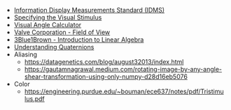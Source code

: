 - [Information Display Measurements Standard (IDMS)](https://www.sid.org/Standards/ICDM)
- [Specifying the Visual Stimulus](https://www.cns.nyu.edu/~david/courses/perceptionLab/Handouts/visualstimulus.pdf)
- [Visual Angle Calculator](https://www.sr-research.com/visual-angle-calculator/)
- [Valve Corporation - Field of View](https://www.valvesoftware.com/en/index/deep-dive/fov)
- [3Blue1Brown - Introduction to Linear Algebra](https://www.3blue1brown.com/topics/linear-algebra)
- [Understanding Quaternions](https://www.3dgep.com/understanding-quaternions/)
- Aliasing
  - https://datagenetics.com/blog/august32013/index.html
  - https://gautamnagrawal.medium.com/rotating-image-by-any-angle-shear-transformation-using-only-numpy-d28d16eb5076
- Color
  - https://engineering.purdue.edu/~bouman/ece637/notes/pdf/Tristimulus.pdf
 
